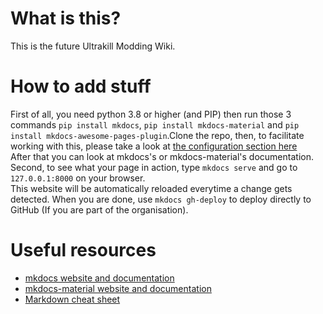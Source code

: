 # What is this?

This is the future Ultrakill Modding Wiki.

# How to add stuff

First of all, you need python 3.8 or higher (and PIP) then run those 3 commands `pip install mkdocs`, `pip install mkdocs-material` and `pip install mkdocs-awesome-pages-plugin`.Clone the repo, then, to facilitate working with this, please take a look at [the configuration section here](https://squidfunk.github.io/mkdocs-material/creating-your-site/#configuration)  
After that you can look at mkdocs's or mkdocs-material's documentation. Second, to see what your page in action, type `mkdocs serve` and go to `127.0.0.1:8000` on your browser.  
This website will be automatically reloaded everytime a change gets detected. When you are done, use `mkdocs gh-deploy` to deploy directly to GitHub (If you are part of the organisation).

# Useful resources

* [mkdocs website and documentation](https://www.mkdocs.org/)
* [mkdocs-material website and documentation](https://squidfunk.github.io/mkdocs-material)
* [Markdown cheat sheet](https://www.markdownguide.org/cheat-sheet/)
